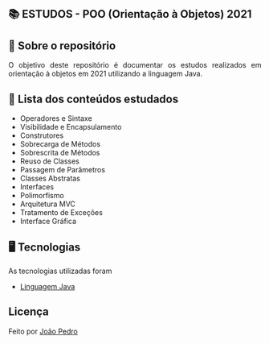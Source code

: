 ## :books: ESTUDOS - POO (Orientação à Objetos) 2021

## :file_folder: Sobre o repositório
<p align="justify">
  O objetivo deste repositório é documentar os estudos realizados em orientação à objetos em 2021 utilizando a linguagem Java.
</p>

## :memo: Lista dos conteúdos estudados
- Operadores e Sintaxe
- Visibilidade e Encapsulamento
- Construtores
- Sobrecarga de Métodos
- Sobrescrita de Métodos
- Reuso de Classes
- Passagem de Parâmetros
- Classes Abstratas
- Interfaces
- Polimorfismo
- Arquitetura MVC
- Tratamento de Exceções
- Interface Gráfica

## :desktop_computer: Tecnologias
As tecnologias utilizadas foram
- <a href="https://www.java.com/pt-BR/">Linguagem Java</a>

## Licença
Feito por <a href="https://www.linkedin.com/in/joao-pedro-silva-lopes/">João Pedro</a>
